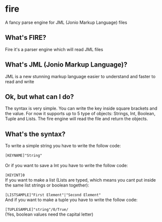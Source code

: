 # fire
A fancy parse engine for JML (Jonio Markup Language) files

<h2>What's FIRE?</h2>
<p>Fire it's a parser engine which will read JML files</p>

<h2>What's JML (Jonio Markup Language)?</h2>
<p>JML is a new stunning markup language easier to understand and faster to read and write</p>

<h2>Ok, but what can I do?</h2>
<p>The syntax is very simple. You can write the key inside square brackets and the value. For now it supports up to 5 type of objects: Strings, Int, Boolean, Tuple and Lists. The fire engine will read the file and return the objects.</p>

<h2>What's the syntax?</h2>
<p>To write a simple string you have to write the follow code:</br></br>
  <code>[KEYNAME]"String"</code></br></br>
  Or if you want to save a Int you have to write the follow code:</br></br>
  <code>[KEYINT]0</code></br>
  If you want to make a list (Lists are typed, which means you cant put inside the same list strings or boolean together):</br></br>
  <code>[LISTSAMPLE]"First Element"|"Second Element"</code></br>
  And if you want to make a tuple you have to write the follow code:</br></br>
  <code>[TUPLESAMPLE]"string"/0/True/</code></br>
  (Yes, boolean values need the capital letter)</br>
</p>
